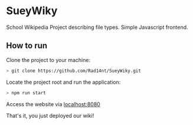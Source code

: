 # SueyWiky

School Wikipedia Project describing file types. Simple Javascript frontend.

## How to run

Clone the project to your machine:

```bash
> git clone https://github.com/Rad14nt/SueyWiky.git
```

Locate the project root and run the application:

```bash
> npm run start
```

Access the website via [localhost:8080](http://localhost:8080/)

That's it, you just deployed our wiki!
